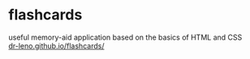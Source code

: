 # flashcards
useful memory-aid application based on the basics of HTML and CSS  
[dr-leno.github.io/flashcards/](https://dr-leno.github.io/flashcards/)
